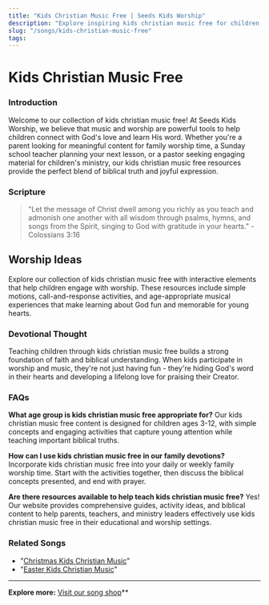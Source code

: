 ```yaml
---
title: "Kids Christian Music Free | Seeds Kids Worship"
description: "Explore inspiring kids christian music free for children's worship and faith development. Biblical music resources for families and ministry."
slug: "/songs/kids-christian-music-free"
tags:
---
```


# Kids Christian Music Free

### Introduction

Welcome to our collection of kids christian music free! At Seeds Kids Worship, we believe that music and worship are powerful tools to help children connect with God's love and learn His word. Whether you're a parent looking for meaningful content for family worship time, a Sunday school teacher planning your next lesson, or a pastor seeking engaging material for children's ministry, our kids christian music free resources provide the perfect blend of biblical truth and joyful expression.

### Scripture

> "Let the message of Christ dwell among you richly as you teach and admonish one another with all wisdom through psalms, hymns, and songs from the Spirit, singing to God with gratitude in your hearts." - Colossians 3:16

## Worship Ideas

Explore our collection of kids christian music free with interactive elements that help children engage with worship. These resources include simple motions, call-and-response activities, and age-appropriate musical experiences that make learning about God fun and memorable for young hearts.

### Devotional Thought

Teaching children through kids christian music free builds a strong foundation of faith and biblical understanding. When kids participate in worship and music, they're not just having fun - they're hiding God's word in their hearts and developing a lifelong love for praising their Creator.

### FAQs

**What age group is kids christian music free appropriate for?**
Our kids christian music free content is designed for children ages 3-12, with simple concepts and engaging activities that capture young attention while teaching important biblical truths.

**How can I use kids christian music free in our family devotions?**
Incorporate kids christian music free into your daily or weekly family worship time. Start with the activities together, then discuss the biblical concepts presented, and end with prayer.

**Are there resources available to help teach kids christian music free?**
Yes! Our website provides comprehensive guides, activity ideas, and biblical content to help parents, teachers, and ministry leaders effectively use kids christian music free in their educational and worship settings.

### Related Songs

- "[Christmas Kids Christian Music](/activities/christmas-kids-christian-music/)"
- "[Easter Kids Christian Music](/activities/easter-kids-christian-music/)"

---

**Explore more:** [Visit our song shop](https://seedskidsworship.com/shop)**

<!-- Schema Markup -->
<script type="application/ld+json">
{
  "@context": "https://schema.org",
  "@type": "MusicRecording",
  "name": "Kids Christian Music Free",
  "byArtist": {
    "@type": "MusicGroup",
    "name": "Seeds Kids Worship"
  },
  "isFamilyFriendly": true,
  "url": "https://seedskidsworship.com/songs/kids-christian-music-free/"
}
</script>